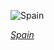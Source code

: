 
![Spain](https://www.gstatic.com/prettyearth/assets/full/2220.jpg)

*[Spain](https://www.google.com/maps/@36.129389,-5.424017,18z/data=!3m1!1e3)*
